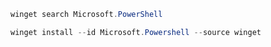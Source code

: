 ```powershell
winget search Microsoft.PowerShell
```

```powershell
winget install --id Microsoft.Powershell --source winget
```